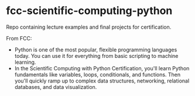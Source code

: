 # fcc-scientific-computing-python
Repo containing lecture examples and final projects for certification.

From FCC:
- Python is one of the most popular, flexible programming languages today. You can use it for everything from basic scripting to machine learning.
- In the Scientific Computing with Python Certification, you'll learn Python fundamentals like variables, loops, conditionals, and functions. Then you'll quickly ramp up to complex data structures, networking, relational databases, and data visualization.
